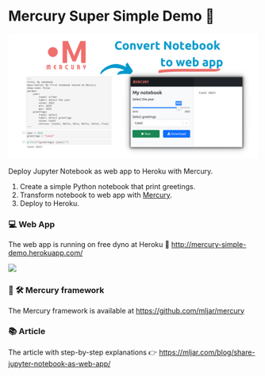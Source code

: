 # Mercury Super Simple Demo :rocket:

![](https://raw.githubusercontent.com/mljar/visual-identity/main/mercury/mercury_convert_notebook_3.png)

Deploy Jupyter Notebook as web app to Heroku with Mercury. 

1. Create a simple Python notebook that print greetings.
2. Transform notebook to web app with [Mercury](https://github.com/mljar/mercury).
3. Deploy to Heroku.

### 💻 Web App

The web app is running on free dyno at Heroku 🔗 http://mercury-simple-demo.herokuapp.com/

![](https://raw.githubusercontent.com/pplonski/mercury-simple-demo/main/media/super-simple-web-app.gif)

### 🧰 🛠️ Mercury framework

The Mercury framework is available at https://github.com/mljar/mercury

### 📚 Article

The article with step-by-step explanations 👉 https://mljar.com/blog/share-jupyter-notebook-as-web-app/
